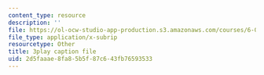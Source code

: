 ```yaml
---
content_type: resource
description: ''
file: https://ol-ocw-studio-app-production.s3.amazonaws.com/courses/6-004-computation-structures-spring-2017/2d5faaae8fa85b5f87c643fb76593533_FkFYxaWhn8g.vtt
file_type: application/x-subrip
resourcetype: Other
title: 3play caption file
uid: 2d5faaae-8fa8-5b5f-87c6-43fb76593533
---
```

